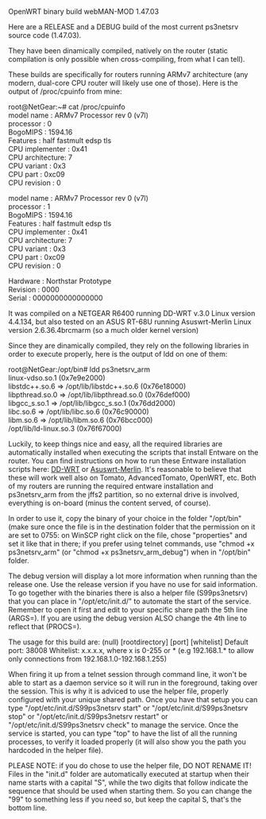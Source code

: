 OpenWRT binary build webMAN-MOD 1.47.03

Here are a RELEASE and a DEBUG build of the most current ps3netsrv source code (1.47.03).

They have been dinamically compiled, natively on the router (static compilation is only possible when cross-compiling, from what I can tell).

These builds are specifically for routers running ARMv7 architecture (any modern, dual-core CPU router will likely use one of those). 
Here is the output of /proc/cpuinfo from mine:

root@NetGear:~# cat /proc/cpuinfo  
model name      : ARMv7 Processor rev 0 (v7l)  
processor       : 0  
BogoMIPS        : 1594.16  
Features        : half fastmult edsp tls  
CPU implementer : 0x41  
CPU architecture: 7  
CPU variant     : 0x3  
CPU part        : 0xc09  
CPU revision    : 0  

model name      : ARMv7 Processor rev 0 (v7l)  
processor       : 1  
BogoMIPS        : 1594.16  
Features        : half fastmult edsp tls  
CPU implementer : 0x41  
CPU architecture: 7  
CPU variant     : 0x3  
CPU part        : 0xc09  
CPU revision    : 0  

Hardware        : Northstar Prototype  
Revision        : 0000  
Serial          : 0000000000000000  

It was compiled on a NETGEAR R6400 running DD-WRT v.3.0 Linux version 4.4.134, but also tested on an ASUS RT-68U running Asuswrt-Merlin Linux version 2.6.36.4brcmarm (so a much older kernel version)

Since they are dinamically compiled, they rely on the following libraries in order to execute properly, here is the output of ldd on one of them:

root@NetGear:/opt/bin# ldd ps3netsrv_arm  
        linux-vdso.so.1 (0x7e9e2000)  
        libstdc++.so.6 => /opt/lib/libstdc++.so.6 (0x76e18000)  
        libpthread.so.0 => /opt/lib/libpthread.so.0 (0x76def000)  
        libgcc_s.so.1 => /opt/lib/libgcc_s.so.1 (0x76dd2000)  
        libc.so.6 => /opt/lib/libc.so.6 (0x76c90000)  
        libm.so.6 => /opt/lib/libm.so.6 (0x76bcc000)  
        /opt/lib/ld-linux.so.3 (0x76f67000)  

Luckily, to keep things nice and easy, all the required libraries are automatically installed when executing the scripts that install Entware on the router. You can find instructions on how to run these Entware installation scripts here: [DD-WRT](https://wiki.dd-wrt.com/wiki/index.php/Installing_Entware) or [Asuswrt-Merlin](https://github.com/RMerl/asuswrt-merlin/wiki/Entware). It's reasonable to believe that these will work well also on Tomato, AdvancedTomato, OpenWRT, etc. Both of my routers are running the required entware installation and ps3netsrv_arm from the jffs2 partition, so no external drive is involved, everything is on-board (minus the content served, of course).

In order to use it, copy the binary of your choice in the folder "/opt/bin" (make sure once the file is in the destination folder that the permission on it are set to 0755: on WinSCP right click on the file, chose "properties" and set it like that in there; if you prefer using telnet commands, use "chmod +x ps3netsrv_arm" (or "chmod +x ps3netsrv_arm_debug") when in "/opt/bin" folder.

The debug version will display a lot more information when running than the release one. Use the release version if you have no use for said information.
To go together with the binaries there is also a helper file (S99ps3netsrv) that you can place in "/opt/etc/init.d/" to automate the start of the service. Remember to open it first and edit to your specific share path the 5th line (ARGS=). If you are using the debug version ALSO change the 4th line to reflect that (PROCS=).

The usage for this build are:
(null) [rootdirectory] [port] [whitelist]
Default port: 38008
Whitelist: x.x.x.x, where x is 0-255 or *
(e.g 192.168.1.* to allow only connections from 192.168.1.0-192.168.1.255)

When firing it up from a telnet session through command line, it won't be able to start as a daemon service so it will run in the foreground, taking over the session. This is why it is adviced to use the helper file, properly configured with your unique shared path. Once you have that setup you can type "/opt/etc/init.d/S99ps3netsrv start" or "/opt/etc/init.d/S99ps3netsrv stop" or "/opt/etc/init.d/S99ps3netsrv restart" or "/opt/etc/init.d/S99ps3netsrv check" to manage the service. Once the service is started, you can type "top" to have the list of all the running processes, to verify it loaded properly (it will also show you the path you hardcoded in the helper file).

PLEASE NOTE: if you do chose to use the helper file, DO NOT RENAME IT! Files in the "init.d" folder are automatically executed at startup when their name starts with a capital "S", while the  two digits that follow indicate the sequence that should be used when starting them. So you can change the "99" to something less if you need so, but keep the capital S, that's the bottom line.
